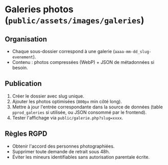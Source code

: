# Galeries photos (`public/assets/images/galeries`)

## Organisation

- Chaque sous-dossier correspond à une galerie (`aaaa-mm-dd_slug-evenement`).
- Contenu : photos compressées (WebP) + JSON de métadonnées si besoin.

## Publication

1. Créer le dossier avec slug unique.
2. Ajouter les photos optimisées (`800px` min côté long).
3. Mettre à jour l'entrée correspondante dans la source de données (table `pprod_galeries` si utilisée, ou JSON consommé par le frontend).
4. Tester l'affichage via `public/galerie.php?slug=xxxx`.

## Règles RGPD

- Obtenir l'accord des personnes photographiées.
- Supprimer toute demande de retrait sous 48h.
- Éviter les mineurs identifiables sans autorisation parentale écrite.
